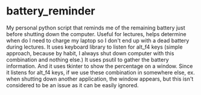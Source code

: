 # battery_reminder
My personal python script that reminds me of the remaining battery just before shutting down the computer. Useful for lectures, helps determine when do I need to charge my laptop so I don't end up with a dead battery during lectures. It uses keyboard library to listen for alt_f4 keys (simple approach, because by habit, I always shut down computer with this combination and nothing else.) It uses psutil to gather the battery information. And it uses tkinter to show the percentage on a window. Since it listens for alt_f4 keys, if we use these combination in somewhere else, ex. when shutting down another application, the window appears, but this isn't considered to be an issue as it can be easily ignored.
